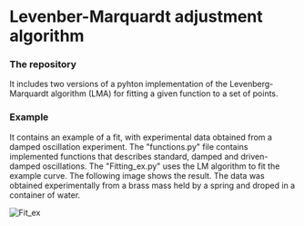 # Levenber-Marquardt adjustment algorithm

### The repository

It includes two versions of a pyhton implementation of the Levenberg-Marquardt algorithm (LMA) for fitting a given function to a set of points.

### Example

It contains an example of a fit, with experimental data obtained from a damped oscillation experiment.
The "functions.py" file contains implemented functions that describes standard, damped and driven-damped oscillations.
The "Fitting_ex.py" uses the LM algorithm to fit the example curve.
The following image shows the result. The data was obtained experimentally from a brass mass held by a spring and droped in a container of water.

![Fit_ex](https://github.com/user-attachments/assets/468c2009-14e6-4532-b2d5-f721fa014004)
